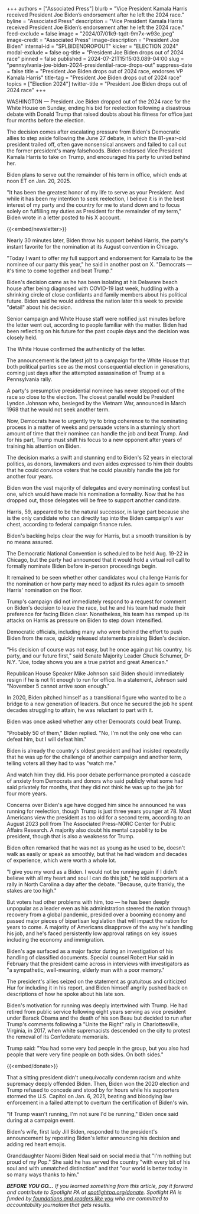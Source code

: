 +++
authors = ["Associated Press"]
blurb = "Vice President Kamala Harris received President Joe Biden’s endorsement after he left the 2024 race."
byline = "Associated Press"
description = "Vice President Kamala Harris received President Joe Biden’s endorsement after he left the 2024 race."
feed-exclude = false
image = "2024/07/01k9-tqdt-9m7x-w93e.jpeg"
image-credit = "Associated Press"
image-description = "President Joe Biden"
internal-id = "SPLBIDENDROPOUT"
kicker = "ELECTION 2024"
modal-exclude = false
og-title = "President Joe Biden drops out of 2024 race"
pinned = false
published = 2024-07-21T15:15:03.089-04:00
slug = "pennsylvania-joe-biden-2024-presidential-race-drops-out"
suppress-date = false
title = "President Joe Biden drops out of 2024 race, endorses VP Kamala Harris"
title-tag = "President Joe Biden drops out of 2024 race"
topics = ["Election 2024"]
twitter-title = "President Joe Biden drops out of 2024 race"
+++

WASHINGTON — President Joe Biden dropped out of the 2024 race for the White House on Sunday, ending his bid for reelection following a disastrous debate with Donald Trump that raised doubts about his fitness for office just four months before the election.

The decision comes after escalating pressure from Biden&#39;s Democratic allies to step aside following the June 27 debate, in which the 81-year-old president trailed off, often gave nonsensical answers and failed to call out the former president&#39;s many falsehoods. Biden endorsed Vice President Kamala Harris to take on Trump, and encouraged his party to united behind her.

Biden plans to serve out the remainder of his term in office, which ends at noon ET on Jan. 20, 2025.

&#34;It has been the greatest honor of my life to serve as your President. And while it has been my intention to seek reelection, I believe it is in the best interest of my party and the country for me to stand down and to focus solely on fulfilling my duties as President for the remainder of my term,&#34; Biden wrote in a letter posted to his X account.

{{<embed/newsletter>}}

Nearly 30 minutes later, Biden throw his support behind Harris, the party&#39;s instant favorite for the nomination at its August convention in Chicago.

&#34;Today I want to offer my full support and endorsement for Kamala to be the nominee of our party this year,&#34; he said in another post on X. &#34;Democrats — it&#39;s time to come together and beat Trump.&#34;

Biden&#39;s decision came as he has been isolating at his Delaware beach house after being diagnosed with COVID-19 last week, huddling with a shrinking circle of close confidants and family members about his political future. Biden said he would address the nation later this week to provide &#34;detail&#34; about his decision.

Senior campaign and White House staff were notified just minutes before the letter went out, according to people familiar with the matter. Biden had been reflecting on his future for the past couple days and the decision was closely held.

The White House confirmed the authenticity of the letter.

The announcement is the latest jolt to a campaign for the White House that both political parties see as the most consequential election in generations, coming just days after the attempted assassination of Trump at a Pennsylvania rally.

A party&#39;s presumptive presidential nominee has never stepped out of the race so close to the election. The closest parallel would be President Lyndon Johnson who, besieged by the Vietnam War, announced in March 1968 that he would not seek another term.

Now, Democrats have to urgently try to bring coherence to the nominating process in a matter of weeks and persuade voters in a stunningly short amount of time that their nominee can handle the job and beat Trump. And for his part, Trump must shift his focus to a new opponent after years of training his attention on Biden.

The decision marks a swift and stunning end to Biden&#39;s 52 years in electoral politics, as donors, lawmakers and even aides expressed to him their doubts that he could convince voters that he could plausibly handle the job for another four years.

Biden won the vast majority of delegates and every nominating contest but one, which would have made his nomination a formality. Now that he has dropped out, those delegates will be free to support another candidate.

Harris, 59, appeared to be the natural successor, in large part because she is the only candidate who can directly tap into the Biden campaign&#39;s war chest, according to federal campaign finance rules.

Biden&#39;s backing helps clear the way for Harris, but a smooth transition is by no means assured.

The Democratic National Convention is scheduled to be held Aug. 19-22 in Chicago, but the party had announced that it would hold a virtual roll call to formally nominate Biden before in-person proceedings begin.

It remained to be seen whether other candidates woul challenge Harris for the nomination or how party may need to adjust its rules again to smooth Harris&#39; nomination on the floor.

Trump&#39;s campaign did not immediately respond to a request for comment on Biden&#39;s decision to leave the race, but he and his team had made their preference for facing Biden clear. Nonetheless, his team has ramped up its attacks on Harris as pressure on Biden to step down intensified.

Democratic officials, including many who were behind the effort to push Biden from the race, quickly released statements praising Biden&#39;s decision.

&#34;His decision of course was not easy, but he once again put his country, his party, and our future first,&#34; said Senate Majority Leader Chuck Schumer, D-N.Y. &#34;Joe, today shows you are a true patriot and great American.&#34;

Republican House Speaker Mike Johnson said Biden should immediately resign if he is not fit enough to run for office. In a statement, Johnson said &#34;November 5 cannot arrive soon enough.&#34;

In 2020, Biden pitched himself as a transitional figure who wanted to be a bridge to a new generation of leaders. But once he secured the job he spent decades struggling to attain, he was reluctant to part with it.

Biden was once asked whether any other Democrats could beat Trump.

&#34;Probably 50 of them,&#34; Biden replied. &#34;No, I&#39;m not the only one who can defeat him, but I will defeat him.&#34;

Biden is already the country&#39;s oldest president and had insisted repeatedly that he was up for the challenge of another campaign and another term, telling voters all they had to was &#34;watch me.&#34;

And watch him they did. His poor debate performance prompted a cascade of anxiety from Democrats and donors who said publicly what some had said privately for months, that they did not think he was up to the job for four more years.

Concerns over Biden&#39;s age have dogged him since he announced he was running for reelection, though Trump is just three years younger at 78. Most Americans view the president as too old for a second term, according to an August 2023 poll from The Associated Press-NORC Center for Public Affairs Research. A majority also doubt his mental capability to be president, though that is also a weakness for Trump.

Biden often remarked that he was not as young as he used to be, doesn&#39;t walk as easily or speak as smoothly, but that he had wisdom and decades of experience, which were worth a whole lot.

&#34;I give you my word as a Biden. I would not be running again if I didn&#39;t believe with all my heart and soul I can do this job,&#34; he told supporters at a rally in North Carolina a day after the debate. &#34;Because, quite frankly, the stakes are too high.&#34;

But voters had other problems with him, too — he has been deeply unpopular as a leader even as his administration steered the nation through recovery from a global pandemic, presided over a booming economy and passed major pieces of bipartisan legislation that will impact the nation for years to come. A majority of Americans disapprove of the way he&#39;s handling his job, and he&#39;s faced persistently low approval ratings on key issues including the economy and immigration.

Biden&#39;s age surfaced as a major factor during an investigation of his handling of classified documents. Special counsel Robert Hur said in February that the president came across in interviews with investigators as &#34;a sympathetic, well-meaning, elderly man with a poor memory.&#34;

The president&#39;s allies seized on the statement as gratuitous and criticized Hur for including it in his report, and Biden himself angrily pushed back on descriptions of how he spoke about his late son.

Biden&#39;s motivation for running was deeply intertwined with Trump. He had retired from public service following eight years serving as vice president under Barack Obama and the death of his son Beau but decided to run after Trump&#39;s comments following a &#34;Unite the Right&#34; rally in Charlottesville, Virginia, in 2017, when white supremacists descended on the city to protest the removal of its Confederate memorials.

Trump said: &#34;You had some very bad people in the group, but you also had people that were very fine people on both sides. On both sides.&#34;

{{<embed/donate>}}

That a sitting president didn&#39;t unequivocally condemn racism and white supremacy deeply offended Biden. Then, Biden won the 2020 election and Trump refused to concede and stood by for hours while his supporters stormed the U.S. Capitol on Jan. 6, 2021, beating and bloodying law enforcement in a failed attempt to overturn the certification of Biden&#39;s win.

&#34;If Trump wasn&#39;t running, I&#39;m not sure I&#39;d be running,&#34; Biden once said during at a campaign event.

Biden&#39;s wife, first lady Jill Biden, responded to the president&#39;s announcement by reposting Biden&#39;s letter announcing his decision and adding red heart emojis.

Granddaughter Naomi Biden Neal said on social media that &#34;I&#39;m nothing but proud of my Pop.&#34; She said he has served the country &#34;with every bit of his soul and with unmatched distinction&#34; and that &#34;our world is better today in so many ways thanks to him.&#34;<strong></strong>

<strong><em>BEFORE YOU GO…</em></strong><em> If you learned something from this article, pay it forward and contribute to Spotlight PA at </em><a href="https://www.spotlightpa.org/donate"><em>spotlightpa.org/donate</em></a><em>. Spotlight PA is funded by</em><a href="https://www.spotlightpa.org/support"><em> foundations and readers like you</em></a><em> who are committed to accountability journalism that gets results.</em>

